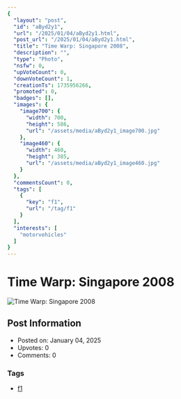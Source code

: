 ```yaml
---
{
  "layout": "post",
  "id": "aByd2y1",
  "url": "/2025/01/04/aByd2y1.html",
  "post_url": "/2025/01/04/aByd2y1.html",
  "title": "Time Warp: Singapore 2008",
  "description": "",
  "type": "Photo",
  "nsfw": 0,
  "upVoteCount": 0,
  "downVoteCount": 1,
  "creationTs": 1735956266,
  "promoted": 0,
  "badges": [],
  "images": {
    "image700": {
      "width": 700,
      "height": 586,
      "url": "/assets/media/aByd2y1_image700.jpg"
    },
    "image460": {
      "width": 460,
      "height": 385,
      "url": "/assets/media/aByd2y1_image460.jpg"
    }
  },
  "commentsCount": 0,
  "tags": [
    {
      "key": "f1",
      "url": "/tag/f1"
    }
  ],
  "interests": [
    "motorvehicles"
  ]
}
---
```


# Time Warp: Singapore 2008

![Time Warp: Singapore 2008](/assets/media/aByd2y1_image700.jpg)

## Post Information

- Posted on: January 04, 2025
- Upvotes: 0
- Comments: 0

### Tags

- [f1](/tag/f1)
